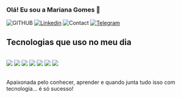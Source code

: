 
### Olá! Eu sou a Mariana Gomes 👋

![GITHUB](https://img.shields.io/badge/GitHub-100000?style=for-the-badge&logo=github&logoColor=white)
[![Linkedin](https://img.shields.io/badge/LinkedIn-0077B5?style=for-the-badge&logo=linkedin&logoColor=white)](https://www.linkedin.com/in/mariana-gomes-0a9a87109/)
![Contact](https://img.shields.io/badge/Gmail-D14836?style=for-the-badge&logo=gmail&logoColor=white)
[![Telegram](https://img.shields.io/badge/Telegram-2CA5E0?style=for-the-badge&logo=telegram&logoColor=white)](https://web.telegram.org/k/)




## Tecnologias que uso no meu dia

<div style="display: incline_block"><br/>
<img style="align-itens: center" all= "html5" src= "https://img.shields.io/badge/HTML5-E34F26?style=for-the-badge&logo=html5&logoColor=white"/>
<img style="align-itens: center" all= "css" src= "https://img.shields.io/badge/CSS-239120?&style=for-the-badge&logo=css3&logoColor=white"/>
<img style="align-itens: center" all= "ty" src= "https://img.shields.io/badge/TypeScript-007ACC?style=for-the-badge&logo=typescript&logoColor=white"/>
<img style="align-itens: center" all= "js" src= "https://img.shields.io/badge/JavaScript-323330?style=for-the-badge&logo=javascript&logoColor=F7DF1E"/>
<img style="align-itens: center" all= "nodejs" src= "https://img.shields.io/badge/Node.js-43853D?style=for-the-badge&logo=node.js&logoColor=white"/>
<img style="align-itens: center" all= "mysql" src= "https://img.shields.io/badge/MySQL-00000F?style=for-the-badge&logo=mysql&logoColor=white"/>
<img style="align-itens: center" all= "java" src= "https://img.shields.io/badge/Java-ED8B00?style=for-the-badge&logo=openjdk&logoColor=white"/>
</div></br>


Apaixonada pelo conhecer, aprender e quando junta tudo isso com tecnologia... é só sucesso!
